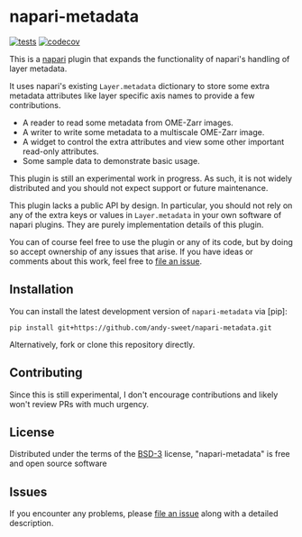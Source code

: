 # napari-metadata

[![tests](https://github.com/andy-sweet/napari-metadata/workflows/tests/badge.svg)](https://github.com/andy-sweet/napari-metadata/actions)
[![codecov](https://codecov.io/gh/andy-sweet/napari-metadata/branch/main/graph/badge.svg)](https://codecov.io/gh/andy-sweet/napari-metadata)

This is a [napari] plugin that expands the functionality of napari's handling of layer metadata.

It uses napari's existing `Layer.metadata` dictionary to store some extra metadata attributes like layer specific axis names to provide a few contributions.

- A reader to read some metadata from OME-Zarr images.
- A writer to write some metadata to a multiscale OME-Zarr image.
- A widget to control the extra attributes and view some other important read-only attributes.
- Some sample data to demonstrate basic usage.

This plugin is still an experimental work in progress. As such, it is not widely distributed and you should not expect support or future maintenance.

This plugin lacks a public API by design. In particular, you should not rely on any of the extra keys or values in `Layer.metadata` in your own software of napari plugins. They are purely implementation details of this plugin.

You can of course feel free to use the plugin or any of its code, but by doing so accept ownership of any issues that arise. If you have ideas or comments about this work, feel free to [file an issue].

## Installation

You can install the latest development version of `napari-metadata` via [pip]:

    pip install git+https://github.com/andy-sweet/napari-metadata.git

Alternatively, fork or clone this repository directly.

## Contributing

Since this is still experimental, I don't encourage contributions and likely won't review PRs with much urgency.

## License

Distributed under the terms of the [BSD-3] license,
"napari-metadata" is free and open source software

## Issues

If you encounter any problems, please [file an issue] along with a detailed description.

[napari]: https://github.com/napari/napari
[BSD-3]: http://opensource.org/licenses/BSD-3-Clause
[file an issue]: https://github.com/andy-sweet/napari-metadata/issues

